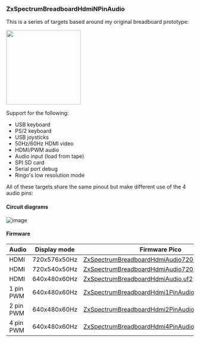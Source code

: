 ### ZxSpectrumBreadboardHdmiNPinAudio
This is a series of targets based around my original breadboard prototype:

<img src="pico_zxspectrum_prototype_1.jpg" height="200"/>

Support for the following:
* USB keyboard
* PS/2 keyboard
* USB joysticks
* 50Hz/60Hz HDMI video
* HDMI/PWM audio
* Audio input (load from tape)
* SPI SD card
* Serial port debug
* Ringo's low resolution mode

All of these targets share the same pinout but make different use of the 4 audio pins:

#### Circuit diagrams

![image](ZxSpectrumBreadboardHdmi4PinAudio.png)

#### Firmware
| Audio | Display mode | Firmware Pico | Firmware Pico 2 |
| - | - | - | - |
| HDMI | 720x576x50Hz | [ZxSpectrumBreadboardHdmiAudio720x576x50Hz.uf2](/uf2-rp2040/ZxSpectrumBreadboardHdmiAudio720x576x50Hz.uf2) | [ZxSpectrumBreadboardHdmiAudio720x576x50Hz.uf2](/uf2-rp2350-arm-s/ZxSpectrumBreadboardHdmiAudio720x576x50Hz.uf2) |
| HDMI | 720x540x50Hz | [ZxSpectrumBreadboardHdmiAudio720x540x50Hz.uf2](/uf2-rp2040/ZxSpectrumBreadboardHdmiAudio720x540x50Hz.uf2) | [ZxSpectrumBreadboardHdmiAudio720x540x50Hz.uf2](/uf2-rp2350-arm-s/ZxSpectrumBreadboardHdmiAudio720x540x50Hz.uf2) |
| HDMI | 640x480x60Hz | [ZxSpectrumBreadboardHdmiAudio.uf2](/uf2-rp2040/ZxSpectrumBreadboardHdmiAudio.uf2) | [ZxSpectrumBreadboardHdmiAudio.uf2](/uf2-rp2350-arm-s/ZxSpectrumBreadboardHdmiAudio.uf2) |
| 1 pin PWM | 640x480x60Hz | [ZxSpectrumBreadboardHdmi1PinAudio.uf2](/uf2-rp2040/ZxSpectrumBreadboardHdmi1PinAudio.uf2) | [ZxSpectrumBreadboardHdmi1PinAudio.uf2](/uf2-rp2350-arm-s/ZxSpectrumBreadboardHdmi1PinAudio.uf2) |
| 2 pin PWM | 640x480x60Hz | [ZxSpectrumBreadboardHdmi2PinAudio.uf2](/uf2-rp2040/ZxSpectrumBreadboardHdmi2PinAudio.uf2) | [ZxSpectrumBreadboardHdmi2PinAudio.uf2](/uf2-rp2350-arm-s/ZxSpectrumBreadboardHdmi2PinAudio.uf2) |
| 4 pin PWM | 640x480x60Hz | [ZxSpectrumBreadboardHdmi4PinAudio.uf2](/uf2-rp2040/ZxSpectrumBreadboardHdmi4PinAudio.uf2) | [ZxSpectrumBreadboardHdmi4PinAudio.uf2](/uf2-rp2350-arm-s/ZxSpectrumBreadboardHdmi4PinAudio.uf2) |
